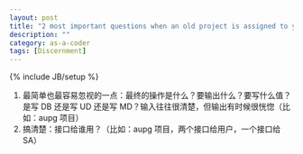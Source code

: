 ```yaml
---
layout: post
title: "2 most important questions when an old project is assigned to you"
description: ""
category: as-a-coder
tags: [Discernment]
---
```

{% include JB/setup %}

1. 最简单也最容易忽视的一点：最终的操作是什么？要输出什么？要写什么值？是写 DB 还是写 UD 还是写 MD？输入往往很清楚，但输出有时候很恍惚（比如：aupg 项目）
2. 搞清楚：接口给谁用？（比如：aupg 项目，两个接口给用户，一个接口给 SA）